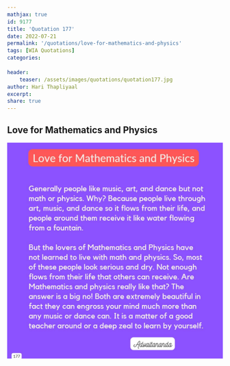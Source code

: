 ```yaml
---
mathjax: true
id: 9177
title: 'Quotation 177'
date: 2022-07-21
permalink: '/quotations/love-for-mathematics-and-physics'
tags: [WIA Quotations] 
categories: 

header:
    teaser: /assets/images/quotations/quotation177.jpg
author: Hari Thapliyaal 
excerpt:
share: true 
---
```


## Love for Mathematics and Physics

![Love for Mathematics and Physics](/assets/images/quotations/quotation177.jpg)
